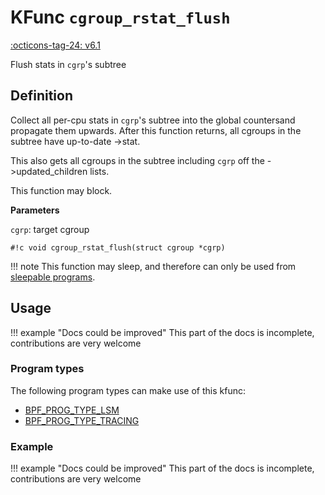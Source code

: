 # KFunc `cgroup_rstat_flush`

<!-- [FEATURE_TAG](cgroup_rstat_flush) -->
[:octicons-tag-24: v6.1](https://github.com/torvalds/linux/commit/a319185be9f5ad13c2a296d448ac52ffe45d194c)
<!-- [/FEATURE_TAG] -->

Flush stats in `cgrp`'s subtree

## Definition

Collect all per-cpu stats in `cgrp`'s subtree into the global countersand propagate them upwards. After this function returns, all cgroups in the subtree have up-to-date ->stat.

This also gets all cgroups in the subtree including `cgrp` off the ->updated_children lists.

This function may block.

**Parameters**

`cgrp`: target cgroup

<!-- [KFUNC_DEF] -->
`#!c void cgroup_rstat_flush(struct cgroup *cgrp)`

!!! note
    This function may sleep, and therefore can only be used from [sleepable programs](../../syscall/BPF_PROG_LOAD/#bpf_f_sleepable).
<!-- [/KFUNC_DEF] -->

## Usage

!!! example "Docs could be improved"
    This part of the docs is incomplete, contributions are very welcome

### Program types

The following program types can make use of this kfunc:

<!-- [KFUNC_PROG_REF] -->
- [BPF_PROG_TYPE_LSM](../../program-types/BPF_PROG_TYPE_LSM.md)
- [BPF_PROG_TYPE_TRACING](../../program-types/BPF_PROG_TYPE_TRACING.md)
<!-- [/KFUNC_PROG_REF] -->

### Example

!!! example "Docs could be improved"
    This part of the docs is incomplete, contributions are very welcome

